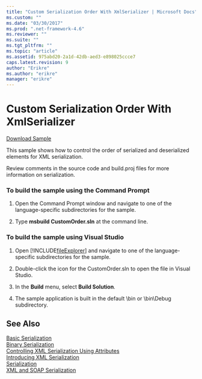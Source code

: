 ```yaml
---
title: "Custom Serialization Order With XmlSerializer | Microsoft Docs"
ms.custom: ""
ms.date: "03/30/2017"
ms.prod: ".net-framework-4.6"
ms.reviewer: ""
ms.suite: ""
ms.tgt_pltfrm: ""
ms.topic: "article"
ms.assetid: 975abd20-2a1d-42db-aed3-e898025ccce7
caps.latest.revision: 9
author: "Erikre"
ms.author: "erikre"
manager: "erikre"
---
```

# Custom Serialization Order With XmlSerializer
[Download Sample](http://download.microsoft.com/download/4/7/B/47B2164C-E780-4B10-8DE4-2CB5B886E0A6/Technologies/Serialization/Xml%20Serialization/CustomOrder.zip.exe)  
  
 This sample shows how to control the order of serialized and deserialized elements for XML serialization.  
  
 Review comments in the source code and build.proj files for more information on serialization.  
  
### To build the sample using the Command Prompt  
  
1.  Open the Command Prompt window and navigate to one of the language-specific subdirectories for the sample.  
  
2.  Type **msbuild CustomOrder.sln** at the command line.  
  
### To build the sample using Visual Studio  
  
1.  Open [!INCLUDE[fileExplorer](../../../includes/fileexplorer-md.md)] and navigate to one of the language-specific subdirectories for the sample.  
  
2.  Double-click the icon for the CustomOrder.sln to open the file in Visual Studio.  
  
3.  In the **Build** menu, select **Build Solution**.  
  
4.  The sample application is built in the default \bin or \bin\Debug subdirectory.  
  
## See Also  
 [Basic Serialization](../../../docs/framework/serialization/basic-serialization.md)   
 [Binary Serialization](../../../docs/framework/serialization/binary-serialization.md)   
 [Controlling XML Serialization Using Attributes](../../../docs/framework/serialization/controlling-xml-serialization-using-attributes.md)   
 [Introducing XML Serialization](../../../docs/framework/serialization/introducing-xml-serialization.md)   
 [Serialization](../../../docs/framework/serialization/serialization.md)   
 [XML and SOAP Serialization](../../../docs/framework/serialization/xml-and-soap-serialization.md)
